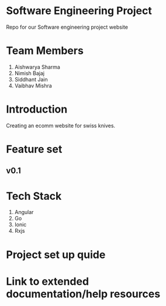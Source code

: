 # Software Engineering Project
Repo for our Software engineering project website
# Team Members
1. Aishwarya Sharma
2. Nimish Bajaj
3. Siddhant Jain
4. Vaibhav Mishra
# Introduction
Creating an ecomm website for swiss knives.
# Feature set
## v0.1


# Tech Stack
1. Angular
2. Go
3. Ionic
4. Rxjs
# Project set up quide

# Link to extended documentation/help resources




